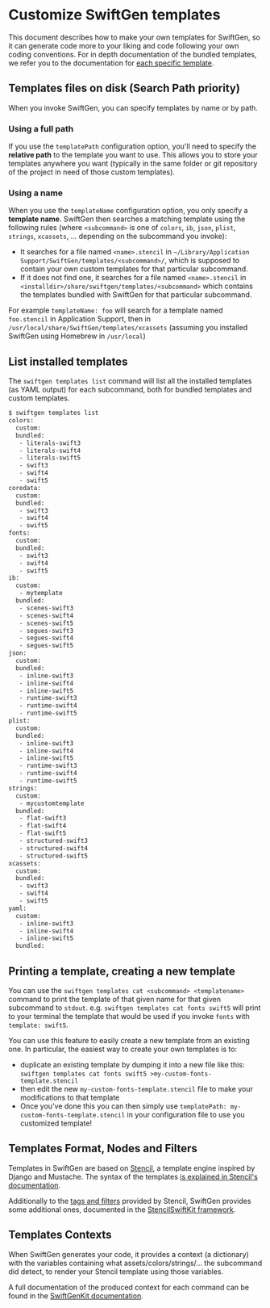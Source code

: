 # Customize SwiftGen templates

This document describes how to make your own templates for SwiftGen, so it can generate code more to your liking and code following your own coding conventions. For in depth documentation of the bundled templates, we refer you to the documentation for [each specific template](templates).

## Templates files on disk (Search Path priority)

When you invoke SwiftGen, you can specify templates by name or by path.

### Using a full path

If you use the `templatePath` configuration option, you'll need to specify the **relative path** to the template you want to use. This allows you to store your templates anywhere you want (typically in the same folder or git repository of the project in need of those custom templates).

### Using a name

When you use the `templateName` configuration option, you only specify a **template name**. SwiftGen then searches a matching template using the following rules (where `<subcommand>` is one of `colors`, `ib`, `json`, `plist`, `strings`, `xcassets`, … depending on the subcommand you invoke):

* It searches for a file named `<name>.stencil` in `~/Library/Application Support/SwiftGen/templates/<subcommand>/`, which is supposed to contain your own custom templates for that particular subcommand.
* If it does not find one, it searches for a file named `<name>.stencil` in `<installdir>/share/swiftgen/templates/<subcommand>` which contains the templates bundled with SwiftGen for that particular subcommand.

For example `templateName: foo` will search for a template named `foo.stencil` in Application Support, then in `/usr/local/share/SwiftGen/templates/xcassets` (assuming you installed SwiftGen using Homebrew in `/usr/local`)

## List installed templates

The `swiftgen templates list` command will list all the installed templates (as YAML output) for each subcommand, both for bundled templates and custom templates.

```bash
$ swiftgen templates list
colors:
  custom:
  bundled:
   - literals-swift3
   - literals-swift4
   - literals-swift5
   - swift3
   - swift4
   - swift5
coredata:
  custom:
  bundled:
   - swift3
   - swift4
   - swift5
fonts:
  custom:
  bundled:
   - swift3
   - swift4
   - swift5
ib:
  custom:
   - mytemplate
  bundled:
   - scenes-swift3
   - scenes-swift4
   - scenes-swift5
   - segues-swift3
   - segues-swift4
   - segues-swift5
json:
  custom:
  bundled:
   - inline-swift3
   - inline-swift4
   - inline-swift5
   - runtime-swift3
   - runtime-swift4
   - runtime-swift5
plist:
  custom:
  bundled:
   - inline-swift3
   - inline-swift4
   - inline-swift5
   - runtime-swift3
   - runtime-swift4
   - runtime-swift5
strings:
  custom:
   - mycustomtemplate
  bundled:
   - flat-swift3
   - flat-swift4
   - flat-swift5
   - structured-swift3
   - structured-swift4
   - structured-swift5
xcassets:
  custom:
  bundled:
   - swift3
   - swift4
   - swift5
yaml:
  custom:
   - inline-swift3
   - inline-swift4
   - inline-swift5
  bundled:
```

## Printing a template, creating a new template

You can use the `swiftgen templates cat <subcommand> <templatename>` command to print the template of that given name for that given subcommand to `stdout`. e.g. `swiftgen templates cat fonts swift5` will print to your terminal the template that would be used if you invoke `fonts` with `template: swift5`.

You can use this feature to easily create a new template from an existing one.
In particular, the easiest way to create your own templates is to:

* duplicate an existing template by dumping it into a new file like this: `swiftgen templates cat fonts swift5 >my-custom-fonts-template.stencil`
* then edit the new `my-custom-fonts-template.stencil` file to make your modifications to that template
* Once you've done this you can then simply use `templatePath: my-custom-fonts-template.stencil` in your configuration file to use you customized template!

## Templates Format, Nodes and Filters

Templates in SwiftGen are based on [Stencil](https://stencil.fuller.li/), a template engine inspired by Django and Mustache. The syntax of the templates [is explained in Stencil's documentation](https://stencil.fuller.li/en/latest/templates.html).

Additionally to the [tags and filters](https://stencil.fuller.li/en/latest/builtins.html) provided by Stencil, SwiftGen provides some additional ones, documented in the [StencilSwiftKit framework](https://github.com/SwiftGen/StencilSwiftKit).

## Templates Contexts

When SwiftGen generates your code, it provides a context (a dictionary) with the variables containing what assets/colors/strings/… the subcommand did detect, to render your Stencil template using those variables.

A full documentation of the produced context for each command can be found in the [SwiftGenKit documentation](SwiftGenKit%20Contexts).
